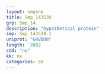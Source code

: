 ```yaml
---
layout: smgene
title: Smp_143530
grp: Smp_14
description: "hypothetical protein"
smp: Smp_143530.1
uniprot: "G4VDD8"
length:  2802
cdd: "ns"
kk: ns
categories: sm
---
```

